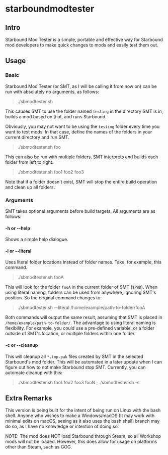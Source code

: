# starboundmodtester
## Intro
Starbound Mod Tester is a simple, portable and effective way for Starbound mod developers to make quick changes to mods and easily test them out.

## Usage
### Basic
Starbound Mod Tester (or SMT, as I will be calling it from now on) can be run with absolutely no arguments, as follows:
> ./sbmodtester.sh

This causes SMT to use the folder named `testing` in the directory SMT is in, builds a mod based on that, and runs Starbound.

Obviously, you may not want to be using the `testing` folder every time you want to test mods. In that case, define the names of the folders in your current directory and run SMT.
> ./sbmodtester.sh foo

This can also be run with multiple folders. SMT interprets and builds each folder from left to right.
> ./sbmodtester.sh foo1 foo2 foo3

Note that if a folder doesn't exist, SMT will stop the entire build operation and clean up all folders.

### Arguments
SMT takes optional arguments before build targets. All arguments are as follows:
#### -h or --help
Shows a simple help dialogue.
#### -l or --literal
Uses literal folder locations instead of folder names. Take, for example, this command.
> ./sbmodtester.sh fooA

This will look for the folder `fooA` in the current folder of SMT (`$PWD`). When using literal naming, folders can be used from anywhere, ignoring SMT's position. So the original command changes to:
> ./sbmodtester.sh --literal /home/example/path-to-folder/fooA

Both commands will output the same result, assuming that SMT is placed in `/home/example/path-to-folder/`. The advantage to using literal naming is flexibility. For example, you could use a pre-defined variable, or a folder outside of SMT's location, or multiple folders within one folder.
#### -c or --cleanup
This will cleanup all `*.tmp.pak` files created by SMT in the selected Starbound's mod folder. This will be automated in a later update when I can figure out how to not make Starbound stop SMT. Currently, you can automate cleanup with this:
> ./sbmodtester.sh foo1 foo2 foo3 fooN ; ./sbmodtester.sh -c

## Extra Remarks
This version is being built for the intent of being run on Linux with the bash shell. Anyone who wishes to make a Windows/macOS (It may work with minimal edits on macOS, seeing as it also uses the bash shell) branch may do so, as I have no knowledge or intention of doing so.

NOTE: The mod does NOT load Starbound through Steam, so all Workshop mods will not be loaded. However, this does allow for usage on platforms other than Steam, such as GOG.
